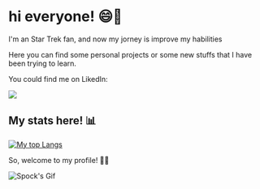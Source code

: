 <h1> hi everyone! 😄🖖</h1>

<p>I'm an Star Trek fan, and now my jorney is improve my habilities</p>

<p> Here you can find some personal projects or some new stuffs that I have been trying to learn.

<p>You could find me on LikedIn: </p>

<a href="https://www.linkedin.com/in/jo%C3%A3o-v%C3%ADnicius-souza-silva-137336178/" target="_blank"><img src="https://img.shields.io/badge/LinkedIn-0077B5?style=for-the-badge&logo=linkedin&logoColor=white"></a>

<h2> My stats here! 📊</h2>

[![My top Langs](https://github-readme-stats.vercel.app/api/top-langs/?username=jvinisan&theme=tokyonight)](https://github.com/anuraghazra/github-readme-stats)

<p> So, welcome to my profile! 🌈🖖</p>

![Spock's Gif](https://media.giphy.com/media/IL4iTvQH0MjS/giphy.gif)
